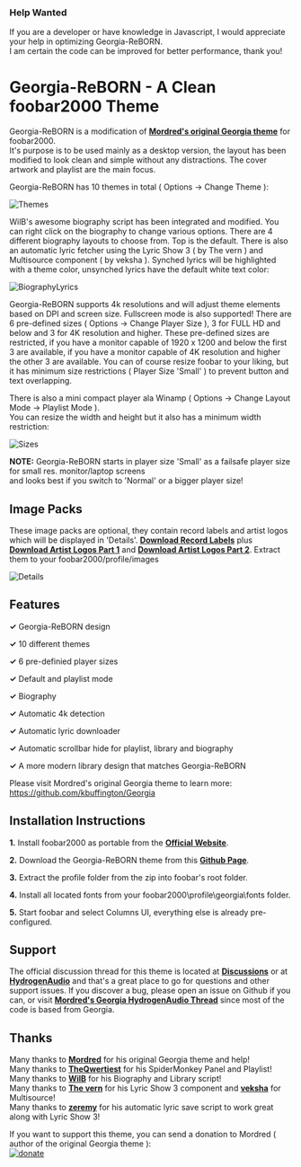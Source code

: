 ### Help Wanted

If you are a developer or have knowledge in Javascript, I would appreciate your help in optimizing Georgia-ReBORN. <br />
I am certain the code can be improved for better performance, thank you!

# Georgia-ReBORN - A Clean foobar2000 Theme

Georgia-ReBORN is a modification of **[Mordred's original Georgia theme](https://github.com/kbuffington/Georgia)** for foobar2000.<br />
It's purpose is to be used mainly as a desktop version, the layout has been modified to look clean and simple without any distractions.
The cover artwork and playlist are the main focus.

Georgia-ReBORN has 10 themes in total ( Options -> Change Theme ):

![Themes](https://i.ibb.co/PgVtM21/George-Re-BORN-Themes-Animation.webp)

WilB's awesome biography script has been integrated and modified. You can right click on the biography
to change various options. There are 4 different biography layouts to choose from. Top is the default.
There is also an automatic lyric fetcher using the Lyric Show 3 ( by The vern ) and Multisource component ( by veksha ).
Synched lyrics will be highlighted with a theme color, unsynched lyrics have the default white text color:

![BiographyLyrics](https://i.ibb.co/fddMnxc/George-Re-BORN-Biography-And-Lyrics-Animation.webp)

Georgia-ReBORN supports 4k resolutions and will adjust theme elements based on DPI and screen size. Fullscreen mode is also supported!
There are 6 pre-defined sizes ( Options -> Change Player Size ), 3 for FULL HD and below and 3 for 4K resolution and higher.
These pre-defined sizes are restricted, if you have a monitor capable of 1920 x 1200 and below the first 3 are available,
if you have a monitor capable of 4K resolution and higher the other 3 are available.
You can of course resize foobar to your liking, but it has minimum size restrictions ( Player Size 'Small' ) to prevent button and text overlapping.

There is also a mini compact player ala Winamp ( Options -> Change Layout Mode -> Playlist Mode ).<br />
You can resize the width and height but it also has a minimum width restriction:

![Sizes](https://i.ibb.co/0sZswgG/George-Re-BORN-Sizes-And-Playlist-Mode-Animation.webp)

**NOTE:** Georgia-ReBORN starts in player size 'Small' as a failsafe player size for small res. monitor/laptop screens<br />
and looks best if you switch to 'Normal' or a bigger player size!

## Image Packs

These image packs are optional, they contain record labels and artist logos which will be displayed in 'Details'. 
**[Download Record Labels](https://github.com/kbuffington/georgia-image-packs/raw/master/recordlabel.zip)** plus 
**[Download Artist Logos Part 1](https://github.com/kbuffington/georgia-image-packs/raw/master/artistlogos.zip)** and
**[Download Artist Logos Part 2](https://github.com/kbuffington/georgia-image-packs/raw/master/artistlogos.z01)**.
Extract them to your foobar2000/profile/images

![Details](https://i.ibb.co/DC5J4Sj/George-Re-BORN-Details-Animation.webp)

## Features

<b>✓</b> Georgia-ReBORN design

<b>✓</b> 10 different themes

<b>✓</b> 6 pre-definied player sizes

<b>✓</b> Default and playlist mode

<b>✓</b> Biography

<b>✓</b> Automatic 4k detection

<b>✓</b> Automatic lyric downloader

<b>✓</b> Automatic scrollbar hide for playlist, library and biography

<b>✓</b> A more modern library design that matches Georgia-ReBORN

Please visit Mordred's original Georgia theme to learn more: https://github.com/kbuffington/Georgia

## Installation Instructions

<b>1.</b> Install foobar2000 as portable from the **[Official Website](https://www.foobar2000.org/download)**.

<b>2.</b> Download the Georgia-ReBORN theme from this **[Github Page](https://github.com/TT-ReBORN/Georgia-ReBORN/archive/master.zip)**.

<b>3.</b> Extract the profile folder from the zip into foobar's root folder.

<b>4.</b> Install all located fonts from your foobar2000\profile\georgia\fonts folder.

<b>5.</b> Start foobar and select Columns UI, everything else is already pre-configured.

## Support

The official discussion thread for this theme is located at **[Discussions](https://github.com/TT-ReBORN/Georgia-ReBORN/discussions)** or at 
**[HydrogenAudio](https://hydrogenaud.io/index.php?topic=121047.0)** and that's a great place to go for questions and other support issues. 
If you discover a bug, please open an issue on Github if you can, or visit 
**[Mordred's Georgia HydrogenAudio Thread](https://hydrogenaud.io/index.php/topic,116190.0.html)** since most of the code is based from Georgia.

## Thanks

Many thanks to **[Mordred](https://github.com/kbuffington)** for his original Georgia theme and help!<br />
Many thanks to **[TheQwertiest](https://github.com/TheQwertiest)** for his SpiderMonkey Panel and Playlist!<br />
Many thanks to **[WilB](https://hydrogenaud.io/index.php?action=profile;u=33113)** for his Biography and Library script!<br />
Many thanks to **[The vern](https://hydrogenaud.io/index.php?action=profile;u=70332)** for his Lyric Show 3 component and **[veksha](https://hydrogenaud.io/index.php?action=profile;u=130067)** for Multisource!<br />
Many thanks to **[zeremy](https://github.com/smoralis)** for his automatic lyric save script to work great along with Lyric Show 3!

If you want to support this theme, you can send a donation to Mordred ( author of the original Georgia theme ):<br />
[![donate](https://img.shields.io/badge/Donate-PayPal-green.svg)](https://www.paypal.com/cgi-bin/webscr?cmd=_s-xclick&hosted_button_id=9LW4ABRYXG2DY&source=url)